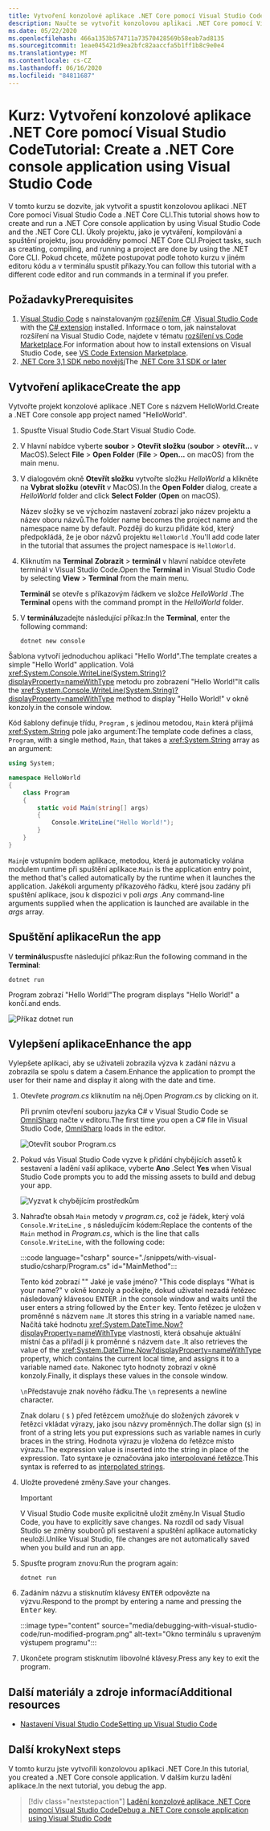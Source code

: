 ```yaml
---
title: Vytvoření konzolové aplikace .NET Core pomocí Visual Studio Code
description: Naučte se vytvořit konzolovou aplikaci .NET Core pomocí Visual Studio Code a .NET Core CLI.
ms.date: 05/22/2020
ms.openlocfilehash: 466a1353b574711a73570428569b58eab7ad8135
ms.sourcegitcommit: 1eae045421d9ea2bfc82aaccfa5b1ff1b8c9e0e4
ms.translationtype: MT
ms.contentlocale: cs-CZ
ms.lasthandoff: 06/16/2020
ms.locfileid: "84811687"
---
```

# <a name="tutorial-create-a-net-core-console-application-using-visual-studio-code"></a><span data-ttu-id="36bd0-103">Kurz: Vytvoření konzolové aplikace .NET Core pomocí Visual Studio Code</span><span class="sxs-lookup"><span data-stu-id="36bd0-103">Tutorial: Create a .NET Core console application using Visual Studio Code</span></span>

<span data-ttu-id="36bd0-104">V tomto kurzu se dozvíte, jak vytvořit a spustit konzolovou aplikaci .NET Core pomocí Visual Studio Code a .NET Core CLI.</span><span class="sxs-lookup"><span data-stu-id="36bd0-104">This tutorial shows how to create and run a .NET Core console application by using Visual Studio Code and the .NET Core CLI.</span></span> <span data-ttu-id="36bd0-105">Úkoly projektu, jako je vytváření, kompilování a spuštění projektu, jsou prováděny pomocí .NET Core CLI.</span><span class="sxs-lookup"><span data-stu-id="36bd0-105">Project tasks, such as creating, compiling, and running a project are done by using the .NET Core CLI.</span></span> <span data-ttu-id="36bd0-106">Pokud chcete, můžete postupovat podle tohoto kurzu v jiném editoru kódu a v terminálu spustit příkazy.</span><span class="sxs-lookup"><span data-stu-id="36bd0-106">You can follow this tutorial with a different code editor and run commands in a terminal if you prefer.</span></span>

## <a name="prerequisites"></a><span data-ttu-id="36bd0-107">Požadavky</span><span class="sxs-lookup"><span data-stu-id="36bd0-107">Prerequisites</span></span>

1. <span data-ttu-id="36bd0-108">[Visual Studio Code](https://code.visualstudio.com/) s nainstalovaným [rozšířením C#](https://marketplace.visualstudio.com/items?itemName=ms-dotnettools.csharp) .</span><span class="sxs-lookup"><span data-stu-id="36bd0-108">[Visual Studio Code](https://code.visualstudio.com/) with the [C# extension](https://marketplace.visualstudio.com/items?itemName=ms-dotnettools.csharp) installed.</span></span> <span data-ttu-id="36bd0-109">Informace o tom, jak nainstalovat rozšíření na Visual Studio Code, najdete v tématu [rozšíření vs Code Marketplace](https://code.visualstudio.com/docs/editor/extension-gallery).</span><span class="sxs-lookup"><span data-stu-id="36bd0-109">For information about how to install extensions on Visual Studio Code, see [VS Code Extension Marketplace](https://code.visualstudio.com/docs/editor/extension-gallery).</span></span>
2. <span data-ttu-id="36bd0-110">[.NET Core 3,1 SDK nebo novější](https://dotnet.microsoft.com/download)</span><span class="sxs-lookup"><span data-stu-id="36bd0-110">The [.NET Core 3.1 SDK or later](https://dotnet.microsoft.com/download)</span></span>

## <a name="create-the-app"></a><span data-ttu-id="36bd0-111">Vytvoření aplikace</span><span class="sxs-lookup"><span data-stu-id="36bd0-111">Create the app</span></span>

<span data-ttu-id="36bd0-112">Vytvořte projekt konzolové aplikace .NET Core s názvem HelloWorld.</span><span class="sxs-lookup"><span data-stu-id="36bd0-112">Create a .NET Core console app project named "HelloWorld".</span></span>

1. <span data-ttu-id="36bd0-113">Spusťte Visual Studio Code.</span><span class="sxs-lookup"><span data-stu-id="36bd0-113">Start Visual Studio Code.</span></span>

1. <span data-ttu-id="36bd0-114">V hlavní nabídce vyberte **soubor**  >  **Otevřít složku** (**soubor**  >  **otevřít...** v MacOS).</span><span class="sxs-lookup"><span data-stu-id="36bd0-114">Select **File** > **Open Folder** (**File** > **Open...** on macOS) from the main menu.</span></span>

1. <span data-ttu-id="36bd0-115">V dialogovém okně **Otevřít složku** vytvořte složku *HelloWorld* a klikněte na **Vybrat složku** (**otevřít** v MacOS).</span><span class="sxs-lookup"><span data-stu-id="36bd0-115">In the **Open Folder** dialog, create a *HelloWorld* folder and click **Select Folder** (**Open** on macOS).</span></span>

   <span data-ttu-id="36bd0-116">Název složky se ve výchozím nastavení zobrazí jako název projektu a název oboru názvů.</span><span class="sxs-lookup"><span data-stu-id="36bd0-116">The folder name becomes the project name and the namespace name by default.</span></span> <span data-ttu-id="36bd0-117">Později do kurzu přidáte kód, který předpokládá, že je obor názvů projektu `HelloWorld` .</span><span class="sxs-lookup"><span data-stu-id="36bd0-117">You'll add code later in the tutorial that assumes the project namespace is `HelloWorld`.</span></span>

1. <span data-ttu-id="36bd0-118">Kliknutím na **Terminal** **Zobrazit**  >  **terminál** v hlavní nabídce otevřete terminál v Visual Studio Code.</span><span class="sxs-lookup"><span data-stu-id="36bd0-118">Open the **Terminal** in Visual Studio Code by selecting **View** > **Terminal** from the main menu.</span></span>

   <span data-ttu-id="36bd0-119">**Terminál** se otevře s příkazovým řádkem ve složce *HelloWorld* .</span><span class="sxs-lookup"><span data-stu-id="36bd0-119">The **Terminal** opens with the command prompt in the *HelloWorld* folder.</span></span>

1. <span data-ttu-id="36bd0-120">V **terminálu**zadejte následující příkaz:</span><span class="sxs-lookup"><span data-stu-id="36bd0-120">In the **Terminal**, enter the following command:</span></span>

   ```dotnetcli
   dotnet new console
   ```

<span data-ttu-id="36bd0-121">Šablona vytvoří jednoduchou aplikaci "Hello World".</span><span class="sxs-lookup"><span data-stu-id="36bd0-121">The template creates a simple "Hello World" application.</span></span> <span data-ttu-id="36bd0-122">Volá <xref:System.Console.WriteLine(System.String)?displayProperty=nameWithType> metodu pro zobrazení "Hello World!"</span><span class="sxs-lookup"><span data-stu-id="36bd0-122">It calls the <xref:System.Console.WriteLine(System.String)?displayProperty=nameWithType> method to display "Hello World!"</span></span> <span data-ttu-id="36bd0-123">v okně konzoly.</span><span class="sxs-lookup"><span data-stu-id="36bd0-123">in the console window.</span></span>

<span data-ttu-id="36bd0-124">Kód šablony definuje třídu, `Program` , s jedinou metodou, `Main` která přijímá <xref:System.String> pole jako argument:</span><span class="sxs-lookup"><span data-stu-id="36bd0-124">The template code defines a class, `Program`, with a single method, `Main`, that takes a <xref:System.String> array as an argument:</span></span>

```csharp
using System;

namespace HelloWorld
{
    class Program
    {
        static void Main(string[] args)
        {
            Console.WriteLine("Hello World!");
        }
    }
}
```

<span data-ttu-id="36bd0-125">`Main`je vstupním bodem aplikace, metodou, která je automaticky volána modulem runtime při spuštění aplikace.</span><span class="sxs-lookup"><span data-stu-id="36bd0-125">`Main` is the application entry point, the method that's called automatically by the runtime when it launches the application.</span></span> <span data-ttu-id="36bd0-126">Jakékoli argumenty příkazového řádku, které jsou zadány při spuštění aplikace, jsou k dispozici v poli *args* .</span><span class="sxs-lookup"><span data-stu-id="36bd0-126">Any command-line arguments supplied when the application is launched are available in the *args* array.</span></span>

## <a name="run-the-app"></a><span data-ttu-id="36bd0-127">Spuštění aplikace</span><span class="sxs-lookup"><span data-stu-id="36bd0-127">Run the app</span></span>

<span data-ttu-id="36bd0-128">V **terminálu**spusťte následující příkaz:</span><span class="sxs-lookup"><span data-stu-id="36bd0-128">Run the following command in the **Terminal**:</span></span>

```dotnetcli
dotnet run
```

<span data-ttu-id="36bd0-129">Program zobrazí "Hello World!"</span><span class="sxs-lookup"><span data-stu-id="36bd0-129">The program displays "Hello World!"</span></span> <span data-ttu-id="36bd0-130">a končí.</span><span class="sxs-lookup"><span data-stu-id="36bd0-130">and ends.</span></span>

![Příkaz dotnet run](media/with-visual-studio-code/dotnet-run-command.png)

## <a name="enhance-the-app"></a><span data-ttu-id="36bd0-132">Vylepšení aplikace</span><span class="sxs-lookup"><span data-stu-id="36bd0-132">Enhance the app</span></span>

<span data-ttu-id="36bd0-133">Vylepšete aplikaci, aby se uživateli zobrazila výzva k zadání názvu a zobrazila se spolu s datem a časem.</span><span class="sxs-lookup"><span data-stu-id="36bd0-133">Enhance the application to prompt the user for their name and display it along with the date and time.</span></span>

1. <span data-ttu-id="36bd0-134">Otevřete *program.cs* kliknutím na něj.</span><span class="sxs-lookup"><span data-stu-id="36bd0-134">Open *Program.cs* by clicking on it.</span></span>

   <span data-ttu-id="36bd0-135">Při prvním otevření souboru jazyka C# v Visual Studio Code se [OmniSharp](https://www.omnisharp.net/) načte v editoru.</span><span class="sxs-lookup"><span data-stu-id="36bd0-135">The first time you open a C# file in Visual Studio Code, [OmniSharp](https://www.omnisharp.net/) loads in the editor.</span></span>

   ![Otevřít soubor Program.cs](media/with-visual-studio-code/open-program-cs.png)

1. <span data-ttu-id="36bd0-137">Pokud vás Visual Studio Code vyzve k přidání chybějících assetů k sestavení a ladění vaší aplikace, vyberte **Ano** .</span><span class="sxs-lookup"><span data-stu-id="36bd0-137">Select **Yes** when Visual Studio Code prompts you to add the missing assets to build and debug your app.</span></span>

   ![Vyzvat k chybějícím prostředkům](media/with-visual-studio-code/missing-assets.png)

1. <span data-ttu-id="36bd0-139">Nahraďte obsah `Main` metody v *program.cs*, což je řádek, který volá `Console.WriteLine` , s následujícím kódem:</span><span class="sxs-lookup"><span data-stu-id="36bd0-139">Replace the contents of the `Main` method in *Program.cs*, which is the line that calls `Console.WriteLine`, with the following code:</span></span>

   :::code language="csharp" source="./snippets/with-visual-studio/csharp/Program.cs" id="MainMethod":::

   <span data-ttu-id="36bd0-140">Tento kód zobrazí "" Jaké je vaše jméno? "</span><span class="sxs-lookup"><span data-stu-id="36bd0-140">This code displays "What is your name?"</span></span> <span data-ttu-id="36bd0-141">v okně konzoly a počkejte, dokud uživatel nezadá řetězec následovaný klávesou <kbd>ENTER</kbd> .</span><span class="sxs-lookup"><span data-stu-id="36bd0-141">in the console window and waits until the user enters a string followed by the <kbd>Enter</kbd> key.</span></span> <span data-ttu-id="36bd0-142">Tento řetězec je uložen v proměnné s názvem `name` .</span><span class="sxs-lookup"><span data-stu-id="36bd0-142">It stores this string in a variable named `name`.</span></span> <span data-ttu-id="36bd0-143">Načítá také hodnotu <xref:System.DateTime.Now?displayProperty=nameWithType> vlastnosti, která obsahuje aktuální místní čas a přiřadí ji k proměnné s názvem `date` .</span><span class="sxs-lookup"><span data-stu-id="36bd0-143">It also retrieves the value of the <xref:System.DateTime.Now?displayProperty=nameWithType> property, which contains the current local time, and assigns it to a variable named `date`.</span></span> <span data-ttu-id="36bd0-144">Nakonec tyto hodnoty zobrazí v okně konzoly.</span><span class="sxs-lookup"><span data-stu-id="36bd0-144">Finally, it displays these values in the console window.</span></span>

   <span data-ttu-id="36bd0-145">`\n`Představuje znak nového řádku.</span><span class="sxs-lookup"><span data-stu-id="36bd0-145">The `\n` represents a newline character.</span></span>

   <span data-ttu-id="36bd0-146">Znak dolaru ( `$` ) před řetězcem umožňuje do složených závorek v řetězci vkládat výrazy, jako jsou názvy proměnných.</span><span class="sxs-lookup"><span data-stu-id="36bd0-146">The dollar sign (`$`) in front of a string lets you put expressions such as variable names in curly braces in the string.</span></span> <span data-ttu-id="36bd0-147">Hodnota výrazu je vložena do řetězce místo výrazu.</span><span class="sxs-lookup"><span data-stu-id="36bd0-147">The expression value is inserted into the string in place of the expression.</span></span> <span data-ttu-id="36bd0-148">Tato syntaxe je označována jako [interpolované řetězce](../../csharp/language-reference/tokens/interpolated.md).</span><span class="sxs-lookup"><span data-stu-id="36bd0-148">This syntax is referred to as [interpolated strings](../../csharp/language-reference/tokens/interpolated.md).</span></span>

1. <span data-ttu-id="36bd0-149">Uložte provedené změny.</span><span class="sxs-lookup"><span data-stu-id="36bd0-149">Save your changes.</span></span>

   > [!IMPORTANT]
   > <span data-ttu-id="36bd0-150">V Visual Studio Code musíte explicitně uložit změny.</span><span class="sxs-lookup"><span data-stu-id="36bd0-150">In Visual Studio Code, you have to explicitly save changes.</span></span> <span data-ttu-id="36bd0-151">Na rozdíl od sady Visual Studio se změny souborů při sestavení a spuštění aplikace automaticky neuloží.</span><span class="sxs-lookup"><span data-stu-id="36bd0-151">Unlike Visual Studio, file changes are not automatically saved when you build and run an app.</span></span>

1. <span data-ttu-id="36bd0-152">Spusťte program znovu:</span><span class="sxs-lookup"><span data-stu-id="36bd0-152">Run the program again:</span></span>

   ```dotnetcli
   dotnet run
   ```

1. <span data-ttu-id="36bd0-153">Zadáním názvu a stisknutím klávesy <kbd>ENTER</kbd> odpovězte na výzvu.</span><span class="sxs-lookup"><span data-stu-id="36bd0-153">Respond to the prompt by entering a name and pressing the <kbd>Enter</kbd> key.</span></span>

   :::image type="content" source="media/debugging-with-visual-studio-code/run-modified-program.png" alt-text="Okno terminálu s upraveným výstupem programu":::

1. <span data-ttu-id="36bd0-155">Ukončete program stisknutím libovolné klávesy.</span><span class="sxs-lookup"><span data-stu-id="36bd0-155">Press any key to exit the program.</span></span>

## <a name="additional-resources"></a><span data-ttu-id="36bd0-156">Další materiály a zdroje informací</span><span class="sxs-lookup"><span data-stu-id="36bd0-156">Additional resources</span></span>

- [<span data-ttu-id="36bd0-157">Nastavení Visual Studio Code</span><span class="sxs-lookup"><span data-stu-id="36bd0-157">Setting up Visual Studio Code</span></span>](https://code.visualstudio.com/docs/setup/setup-overview)

## <a name="next-steps"></a><span data-ttu-id="36bd0-158">Další kroky</span><span class="sxs-lookup"><span data-stu-id="36bd0-158">Next steps</span></span>

<span data-ttu-id="36bd0-159">V tomto kurzu jste vytvořili konzolovou aplikaci .NET Core.</span><span class="sxs-lookup"><span data-stu-id="36bd0-159">In this tutorial, you created a .NET Core console application.</span></span> <span data-ttu-id="36bd0-160">V dalším kurzu ladění aplikace.</span><span class="sxs-lookup"><span data-stu-id="36bd0-160">In the next tutorial, you debug the app.</span></span>

> [!div class="nextstepaction"]
> [<span data-ttu-id="36bd0-161">Ladění konzolové aplikace .NET Core pomocí Visual Studio Code</span><span class="sxs-lookup"><span data-stu-id="36bd0-161">Debug a .NET Core console application using Visual Studio Code</span></span>](debugging-with-visual-studio-code.md)
